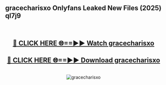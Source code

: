 <h2>gracecharisxo Onlyfans Leaked New Files (2025) ql7j9</h2>
<br>
<div align="center">
<h2><a href="https://mediafiles.top/gracecharisxo&ref=git" rel="nofollow">🔴 CLICK HERE 🌐==►► Watch gracecharisxo</a></h2>
<h2><a href="https://mediafiles.top/gracecharisxo&ref=git" rel="nofollow">🔴 CLICK HERE 🌐==►► Download gracecharisxo</a></h2>
<br>
<a href="https://mediafiles.top/gracecharisxo&ref=git" rel="nofollow" data-target="animated-image.originalLink"><img src="https://i.ibb.co.com/xMMVF88/686577567.gif" alt="gracecharisxo" style="max-width: 100%; display: inline-block;" data-target="animated-image.originalImage"></a>
</div>
<br>
<br>